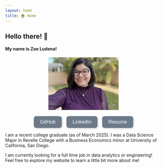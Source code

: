 ```yaml
---
layout: home
title: 🏠 Home
---
```


## Hello there! 👋 

#### My name is Zoe Ludena!

<div style="display: flex; flex-direction: column; align-items: center;">
  <img src="/assets/images/portrait.jpg" alt="Zoe_Picture" style="width: 45%;">

  <div style="display: flex; gap: 15px; margin-top: 20px;">
    <a href="https://github.com/zoeludena" target="_blank">
      <button style="background-color: #6C7A89; color: white; border: none; padding: 10px 20px; 
             border-radius: 8px; font-size: 16px; cursor: pointer; transition: 0.3s; 
             box-shadow: 2px 2px 5px rgba(0, 0, 0, 0.2);">
        GitHub
      </button>
    </a>

<a href="https://www.linkedin.com/in/zoeludena/" target="_blank">
    <button style="background-color: #6C7A89; color: white; border: none; padding: 10px 20px; 
            border-radius: 8px; font-size: 16px; cursor: pointer; transition: 0.3s; 
            box-shadow: 2px 2px 5px rgba(0, 0, 0, 0.2);">
    LinkedIn
    </button>
</a>

<a href="/assets/files/resume.pdf" target="_blank">
    <button style="background-color: #6C7A89; color: white; border: none; padding: 10px 20px; 
        border-radius: 8px; font-size: 16px; cursor: pointer; transition: 0.3s; 
        box-shadow: 2px 2px 5px rgba(0, 0, 0, 0.2);">
    Resume
    </button>
</a>
  </div>
</div>

<p></p>

I am a recent college graduate (as of March 2025). I was a Data Science Major in Revelle College with a Business Economics minor at University of California, San Diego.

I am currently looking for a full time job in data analytics or engineering! Feel free to explore my website to learn a little bit more about me!